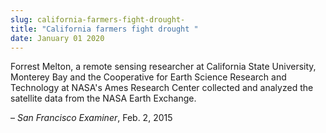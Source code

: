 ```yaml
---
slug: california-farmers-fight-drought-
title: "California farmers fight drought "
date: January 01 2020
---
```


 
<p>
  Forrest Melton, a remote sensing researcher at California State University,
  Monterey Bay and the Cooperative for Earth Science Research and Technology at
  NASA's Ames Research Center collected and analyzed the satellite data from the
  NASA Earth Exchange.
</p>
<p>– <em>San Francisco Examiner</em>, Feb. 2, 2015</p>
 
